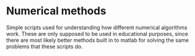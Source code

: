 # Numerical methods

Simple scripts used for understanding how different numerical algorithms work.
These are only supposed to be used in educational purposes, since there are most likely better methods built in to matlab for solving the same  problems that these scripts do.
